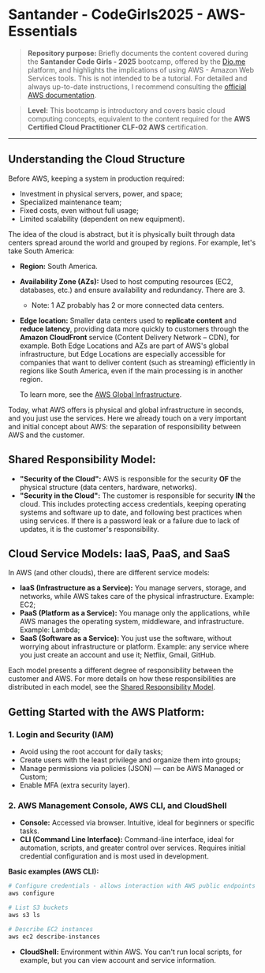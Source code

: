 
# Santander - CodeGirls2025 - AWS-Essentials

> **Repository purpose:** Briefly documents the content covered during the **Santander Code Girls - 2025** bootcamp, offered by the [Dio.me](https://www.dio.me/en) platform, and highlights the implications of using AWS - Amazon Web Services tools. This is not intended to be a tutorial. For detailed and always up-to-date instructions, I recommend consulting the [official AWS documentation](https://docs.aws.amazon.com/).

> **Level:** This bootcamp is introductory and covers basic cloud computing concepts, equivalent to the content required for the **AWS Certified Cloud Practitioner CLF-02 AWS** certification.

---
## Understanding the Cloud Structure

Before AWS, keeping a system in production required:

- Investment in physical servers, power, and space;
- Specialized maintenance team;
- Fixed costs, even without full usage;
- Limited scalability (dependent on new equipment).


The idea of the cloud is abstract, but it is physically built through data centers spread around the world and grouped by regions. For example, let's take South America:

- **Region:** South America.
- **Availability Zone (AZs):** Used to host computing resources (EC2, databases, etc.) and ensure availability and redundancy. There are 3.
    * Note: 1 AZ probably has 2 or more connected data centers.

- **Edge location:** Smaller data centers used to **replicate content** and **reduce latency**, providing data more quickly to customers through the **Amazon CloudFront** service (Content Delivery Network – CDN), for example. Both Edge Locations and AZs are part of AWS's global infrastructure, but Edge Locations are especially accessible for companies that want to deliver content (such as streaming) efficiently in regions like South America, even if the main processing is in another region.

    To learn more, see the [AWS Global Infrastructure](https://aws.amazon.com/about-aws/global-infrastructure/).


Today, what AWS offers is physical and global infrastructure in seconds, and you just use the services. Here we already touch on a very important and initial concept about AWS: the separation of responsibility between AWS and the customer.

## **Shared Responsibility Model:**

- **"Security of the Cloud":** AWS is responsible for the security **OF** the physical structure (data centers, hardware, networks).
- **"Security in the Cloud":** The customer is responsible for security **IN** the cloud. This includes protecting access credentials, keeping operating systems and software up to date, and following best practices when using services. If there is a password leak or a failure due to lack of updates, it is the customer's responsibility.


## **Cloud Service Models: IaaS, PaaS, and SaaS**

In AWS (and other clouds), there are different service models:

- **IaaS (Infrastructure as a Service):** You manage servers, storage, and networks, while AWS takes care of the physical infrastructure. Example: EC2;
- **PaaS (Platform as a Service):** You manage only the applications, while AWS manages the operating system, middleware, and infrastructure. Example: Lambda;
- **SaaS (Software as a Service):** You just use the software, without worrying about infrastructure or platform. Example: any service where you just create an account and use it; Netflix, Gmail, GitHub.

Each model presents a different degree of responsibility between the customer and AWS. For more details on how these responsibilities are distributed in each model, see the [Shared Responsibility Model](https://docs.aws.amazon.com/prescriptive-guidance/latest/strategy-accelerating-security-maturity/understanding-the-security-scope.html).



## Getting Started with the AWS Platform:

### 1. Login and Security (IAM)

- Avoid using the root account for daily tasks;
- Create users with the least privilege and organize them into groups;
- Manage permissions via policies (JSON) — can be AWS Managed or Custom;
- Enable MFA (extra security layer).

### 2. AWS Management Console, AWS CLI, and CloudShell
- **Console:** Accessed via browser. Intuitive, ideal for beginners or specific tasks.
- **CLI (Command Line Interface):** Command-line interface, ideal for automation, scripts, and greater control over services. Requires initial credential configuration and is most used in development.

**Basic examples (AWS CLI):**

```bash
# Configure credentials - allows interaction with AWS public endpoints
aws configure

# List S3 buckets
aws s3 ls

# Describe EC2 instances
aws ec2 describe-instances
```

- **CloudShell:** Environment within AWS. You can't run local scripts, for example, but you can view account and service information.